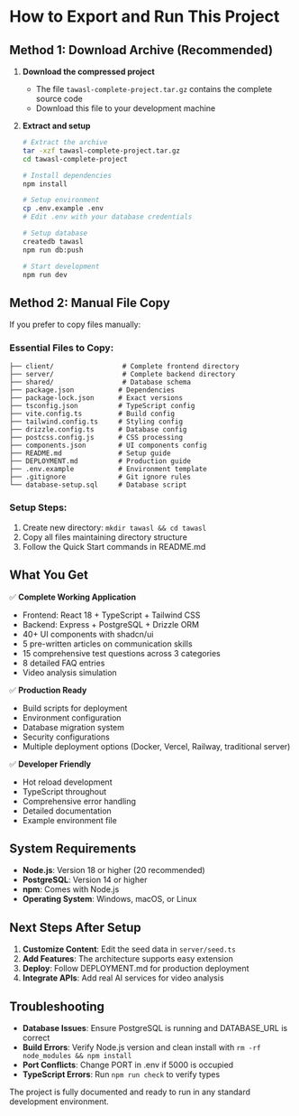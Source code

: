 # How to Export and Run This Project

## Method 1: Download Archive (Recommended)

1. **Download the compressed project**
   - The file `tawasl-complete-project.tar.gz` contains the complete source code
   - Download this file to your development machine

2. **Extract and setup**
   ```bash
   # Extract the archive
   tar -xzf tawasl-complete-project.tar.gz
   cd tawasl-complete-project
   
   # Install dependencies
   npm install
   
   # Setup environment
   cp .env.example .env
   # Edit .env with your database credentials
   
   # Setup database
   createdb tawasl
   npm run db:push
   
   # Start development
   npm run dev
   ```

## Method 2: Manual File Copy

If you prefer to copy files manually:

### Essential Files to Copy:
```
├── client/                 # Complete frontend directory
├── server/                 # Complete backend directory  
├── shared/                 # Database schema
├── package.json           # Dependencies
├── package-lock.json      # Exact versions
├── tsconfig.json          # TypeScript config
├── vite.config.ts         # Build config
├── tailwind.config.ts     # Styling config
├── drizzle.config.ts      # Database config
├── postcss.config.js      # CSS processing
├── components.json        # UI components config
├── README.md              # Setup guide
├── DEPLOYMENT.md          # Production guide
├── .env.example           # Environment template
├── .gitignore             # Git ignore rules
└── database-setup.sql     # Database script
```

### Setup Steps:
1. Create new directory: `mkdir tawasl && cd tawasl`
2. Copy all files maintaining directory structure
3. Follow the Quick Start commands in README.md

## What You Get

✅ **Complete Working Application**
- Frontend: React 18 + TypeScript + Tailwind CSS
- Backend: Express + PostgreSQL + Drizzle ORM
- 40+ UI components with shadcn/ui
- 5 pre-written articles on communication skills
- 15 comprehensive test questions across 3 categories
- 8 detailed FAQ entries
- Video analysis simulation


✅ **Production Ready**
- Build scripts for deployment
- Environment configuration
- Database migration system
- Security configurations
- Multiple deployment options (Docker, Vercel, Railway, traditional server)

✅ **Developer Friendly**
- Hot reload development
- TypeScript throughout
- Comprehensive error handling
- Detailed documentation
- Example environment file

## System Requirements

- **Node.js**: Version 18 or higher (20 recommended)
- **PostgreSQL**: Version 14 or higher
- **npm**: Comes with Node.js
- **Operating System**: Windows, macOS, or Linux

## Next Steps After Setup

1. **Customize Content**: Edit the seed data in `server/seed.ts`
2. **Add Features**: The architecture supports easy extension
3. **Deploy**: Follow DEPLOYMENT.md for production deployment
4. **Integrate APIs**: Add real AI services for video analysis

## Troubleshooting

- **Database Issues**: Ensure PostgreSQL is running and DATABASE_URL is correct
- **Build Errors**: Verify Node.js version and clean install with `rm -rf node_modules && npm install`
- **Port Conflicts**: Change PORT in .env if 5000 is occupied
- **TypeScript Errors**: Run `npm run check` to verify types

The project is fully documented and ready to run in any standard development environment.